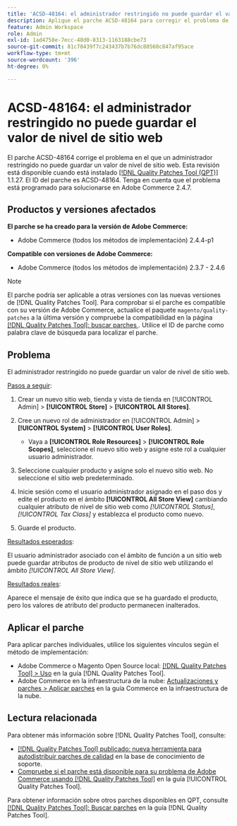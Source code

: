 ```yaml
---
title: 'ACSD-48164: el administrador restringido no puede guardar el valor de nivel de sitio web'
description: Aplique el parche ACSD-48164 para corregir el problema de Adobe Commerce en el que un administrador restringido no puede guardar un valor de nivel de sitio web.
feature: Admin Workspace
role: Admin
exl-id: 1ad4758e-7ecc-48d0-8313-1163188cbe73
source-git-commit: 81c78439f7c243437b7b76dc80560c847af95ace
workflow-type: tm+mt
source-wordcount: '396'
ht-degree: 0%

---
```


# ACSD-48164: el administrador restringido no puede guardar el valor de nivel de sitio web

El parche ACSD-48164 corrige el problema en el que un administrador restringido no puede guardar un valor de nivel de sitio web. Esta revisión está disponible cuando está instalado [[!DNL Quality Patches Tool (QPT)]](https://experienceleague.adobe.com/es/docs/commerce-knowledge-base/kb/announcements/commerce-announcements/magento-quality-patches-released-new-tool-to-self-serve-quality-patches) 1.1.27. El ID del parche es ACSD-48164. Tenga en cuenta que el problema está programado para solucionarse en Adobe Commerce 2.4.7.

## Productos y versiones afectados

**El parche se ha creado para la versión de Adobe Commerce:**

* Adobe Commerce (todos los métodos de implementación) 2.4.4-p1

**Compatible con versiones de Adobe Commerce:**

* Adobe Commerce (todos los métodos de implementación) 2.3.7 - 2.4.6

>[!NOTE]
>
>El parche podría ser aplicable a otras versiones con las nuevas versiones de [!DNL Quality Patches Tool]. Para comprobar si el parche es compatible con su versión de Adobe Commerce, actualice el paquete `magento/quality-patches` a la última versión y compruebe la compatibilidad en la página [[!DNL Quality Patches Tool]: buscar parches ](https://experienceleague.adobe.com/tools/commerce-quality-patches/index.html?lang=es). Utilice el ID de parche como palabra clave de búsqueda para localizar el parche.

## Problema

El administrador restringido no puede guardar un valor de nivel de sitio web.

<u>Pasos a seguir</u>:

1. Crear un nuevo sitio web, tienda y vista de tienda en [!UICONTROL Admin] > **[!UICONTROL Store]** > **[!UICONTROL All Stores]**.
1. Cree un nuevo rol de administrador en [!UICONTROL Admin] > **[!UICONTROL System]** > **[!UICONTROL User Roles]**.

   * Vaya a **[!UICONTROL Role Resources]** > **[!UICONTROL Role Scopes]**, seleccione el nuevo sitio web y asigne este rol a cualquier usuario administrador.

1. Seleccione cualquier producto y asigne solo el nuevo sitio web. No seleccione el sitio web predeterminado.
1. Inicie sesión como el usuario administrador asignado en el paso dos y edite el producto en el ámbito **[!UICONTROL All Store View]** cambiando cualquier atributo de nivel de sitio web como *[!UICONTROL Status]*, *[!UICONTROL Tax Class]* y establezca el producto como nuevo.
1. Guarde el producto.

<u>Resultados esperados</u>:

El usuario administrador asociado con el ámbito de función a un sitio web puede guardar atributos de producto de nivel de sitio web utilizando el ámbito *[!UICONTROL All Store View]*.

<u>Resultados reales</u>:

Aparece el mensaje de éxito que indica que se ha guardado el producto, pero los valores de atributo del producto permanecen inalterados.

## Aplicar el parche

Para aplicar parches individuales, utilice los siguientes vínculos según el método de implementación:

* Adobe Commerce o Magento Open Source local: [[!DNL Quality Patches Tool] > Uso](/help/tools/quality-patches-tool/usage.md) en la guía [!DNL Quality Patches Tool].
* Adobe Commerce en la infraestructura de la nube: [Actualizaciones y parches > Aplicar parches](https://experienceleague.adobe.com/docs/commerce-cloud-service/user-guide/develop/upgrade/apply-patches.html?lang=es) en la guía Commerce en la infraestructura de la nube.

## Lectura relacionada

Para obtener más información sobre [!DNL Quality Patches Tool], consulte:

* [[!DNL Quality Patches Tool] publicado: nueva herramienta para autodistribuir parches de calidad](https://experienceleague.adobe.com/es/docs/commerce-knowledge-base/kb/announcements/commerce-announcements/magento-quality-patches-released-new-tool-to-self-serve-quality-patches) en la base de conocimiento de soporte.
* [Compruebe si el parche está disponible para su problema de Adobe Commerce usando [!DNL Quality Patches Tool]](/help/tools/quality-patches-tool/patches-available-in-qpt/check-patch-for-magento-issue-with-magento-quality-patches.md) en la guía [!UICONTROL Quality Patches Tool].


Para obtener información sobre otros parches disponibles en QPT, consulte [[!DNL Quality Patches Tool]: Buscar parches](https://experienceleague.adobe.com/tools/commerce-quality-patches/index.html?lang=es) en la guía [!DNL Quality Patches Tool].
